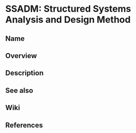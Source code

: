 # SSADM: Structured Systems Analysis and Design Method

## Name

## Overview

## Description

## See also

## Wiki

## References
